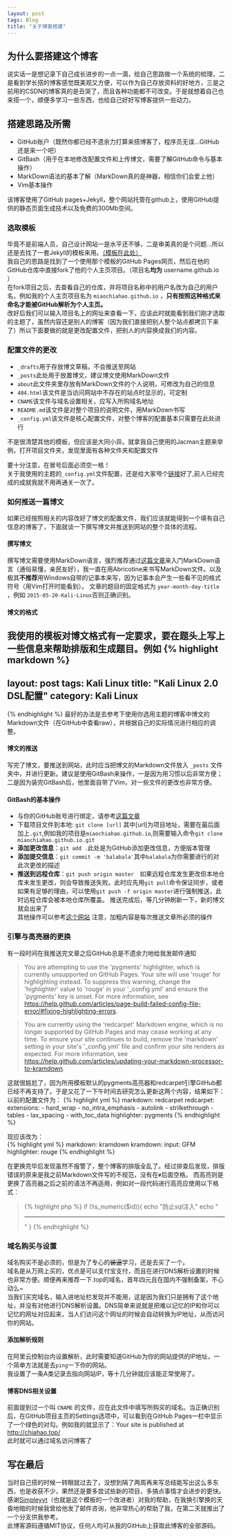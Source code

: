 ```yaml
---
layout: post
tags: Blog
title: "关于博客搭建"
---
```


## 为什么要搭建这个博客

说实话一是想记录下自己成长进步的一点一滴，给自己思路做一个系统的梳理，二是看到学长搭的博客感觉既美观又方便，可以作为自己存放资料的好地方，三是之前用的CSDN的博客真的是丑哭了，而且各种功能都不可改变。于是就想着自己也来搭一个，顺便多学习一些东西，也给自己好好写博客提供一些动力。

## 搭建思路及所需

* GitHub账户（既然你都已经不遗余力打算来搭博客了，程序员无误…GitHub还是来一个吧）   
* GitBash（用于在本地修改配置文件和上传博文，需要了解GitHub命令与基本操作）    
* MarkDown语法的基本了解（MarkDown真的是神器，相信你们会爱上他）   
* Vim基本操作   

该博客使用了GitHub pages+Jekyll，整个网站托管在github上，使用GitHub提供的静态页面生成技术以及免费的300Mb空间。     

### 选取模板
毕竟不是前端人员，自己设计网站一是水平还不够，二是审美真的是个问题…所以还是去找了一套Jekyll的模板来用。[（模板在此处）](http://jekyllthemes.io/)         
我自己的思路是找到了一个使用那个模板的GitHub Pages网页，然后在他的GitHub仓库中直接fork了他的个人主页项目。（项目名**均为** username.github.io ）      
在fork项目之后，去查看自己的仓库，并将项目名称中的用户名改为自己的用户名，例如我的个人主页项目名为 `miaochiahao.github.io` ，**只有按照这种格式来命名才能被GitHub解析为个人主页。**    
改好后我们可以输入项目名上的网址来查看一下，应该此时就能看到我们刚才选取的主题了，虽然内容还是别人的博客（因为我们直接把别人整个站点都拷贝下来了）所以下面要做的就是更改配置文件，把别人的内容换成我们的内容。

### 配置文件的更改

* `_drafts`用于存放博文草稿，不会推送至网站    
* `_posts`此处用于放置博文，建议博文使用MarkDown文件  
* `about`此文件夹里存放有MarkDown文件的个人说明，可修改为自己的信息  
* `404.html`该文件是当访问网站中不存在的站点时显示的，可定制  
* `CNAME`该文件与域名设置相关，应写入所购域名地址  
* `README.md`该文件是对整个项目的说明文件，用MarkDown书写  
* `_config.yml`该文件是核心配置文件，对整个博客的配置基本只需要在此处进行  

不是很清楚其他的模板，但应该是大同小异。就拿我自己使用的Jacman主题来举例，打开项目文件夹，发现里面有各种文件夹和配置文件

要十分注意，在冒号后面必须空一格！  
关于我使用的主题的`_config.yml`文件配置，还是给大家甩个[链接](http://simpleyyt.github.io/jekyll-jacman/jekyll/2015/09/20/how-to-use-jacman#more)好了,前人已经完成的成就我就不用再通关一次了。

### 如何推送一篇博文
如果已经按照相关的内容改好了博文的配置文件，我们应该就能得到一个填有自己信息的博客了，下面就谈一下撰写博文并推送到网站的整个具体的流程。

#### 撰写博文
撰写博文需要使用MarkDown语言，强烈推荐通过[这篇文章](http://www.jianshu.com/p/1e402922ee32)来入门MarkDown语言（通俗易懂，亲民友好），我一直在用Abricotine来书写MarkDown文件。以及极其**不推荐**用Windows自带的记事本来写，因为记事本会产生一些看不见的格式符号（用Vim打开时能看到）。 
文章的题目的固定格式为 `year-month-day-title` ，例如 `2015-05-20-Kali-Linux`否则正确识别。

#### 博文的格式
我使用的模板对博文格式有一定要求，要在题头上写上一些信息来帮助排版和生成题目。例如
{% highlight markdown %}
---
layout: post
tags: Kali Linux
title: "Kali Linux 2.0 DSL配置"
category: Kali Linux
---
{% endhighlight %}
最好的办法是去参考下使用你选用主题的博客中博文的Markdown文件（在GitHub中查看raw），并根据自己的实际情况进行相应的调整。

#### 博文的推送
写完了博文，要推送到网站，此时应当把博文的Markdown文件放入 `_posts` 文件夹中，并进行更新。建议是使用GitBash来操作，一是因为用习惯以后非常方便；二是因为装完GitBash后，他里面自带了Vim，对一些文件的更改也非常方便。

#### GitBash的基本操作
 
* 与你的GitHub账号进行绑定，请参考[这篇文章](http://blog.csdn.net/hustpzb/article/details/8230454)    
* 下载项目文件到本地: `git clone [url]` 其中[url]为项目地址，需要在最后面加上`.git`,例如我的项目是`miaochiahao.github.io`,则需要输入命令`git clone miaochiahao.github.io.git`   
* **添加更改信息**：`git add .`此处是为GitHub添加更改信息，方便版本管理   
* **添加提交信息**：`git commit -m 'balabala'`其中`balabala`为你需要进行的对此次更改的描述  
* **推送到远程仓库**：`git push origin master  `如果远程仓库发生更改但本地仓库未发生更改，则会导致推送失败。此时应先用`git pull`命令保证同步，或者如果有足够的理由，可以使用`git push -f origin master`进行强制推送，此时远程仓库会被本地仓库所覆盖。
推送完成后，等几分钟刷新一下，新的博文就会出来了  
其他操作可以参考[这个网站](http://gitref.org/zh/index.html)
注意，加粗内容是每次推送文章所必须的操作

### 引擎与高亮器的更换
有一段时间在我推送完文章之后GitHub总是不遗余力地给我发邮件通知  
> You are attempting to use the 'pygments' highlighter, which is currently unsupported on GitHub Pages. Your site will use 'rouge' for highlighting instead. To suppress this warning, change the 'highlighter' value to 'rouge' in your '\_config.yml' and ensure the 'pygments' key is unset. For more information, see https://help.github.com/articles/page-build-failed-config-file-error/#fixing-highlighting-errors.   

> You are currently using the 'redcarpet' Markdown engine, which is no longer supported by GitHub Pages and may cease working at any time. To ensure your site continues to build, remove the 'markdown' setting in your site's '\_config.yml' file and confirm your site renders as expected. For more information, see https://help.github.com/articles/updating-your-markdown-processor-to-kramdown.   

这就很尴尬了，因为所用模板默认的pygments高亮器和redcarpet引擎GitHub都已经不再支持了。于是又花了一下午时间去研究怎么更新这两个内容，结果如下：  
以前的配置文件为：
{% highlight yml %}
markdown: redcarpet
redcarpet:
    extensions:
        - hard_wrap
        - no_intra_emphasis
        - autolink
        - strilkethrough
        - tables
        - lax_spacing
        - with_toc_data
highlighter: pygments
{% endhighlight %}

现应该改为：  
{% highlight yml %}
markdown: kramdown
kramdown:
    input: GFM
highlighter: rouge
{% endhighlight %}

在更换完毕后发现虽然不报警了，整个博客的排版全乱了。经过排查后发现，排版错误的原来是我之前Markdown文件写的不规范，没有在`#`后面空格。
而高亮则是更换了高亮器之后之前的语法不再适用，例如对一段代码进行高亮应使用以下格式：


> {% highlight php %}
> if (!is_numeric($id)){
> 	echo "防止sql注入"
> 	echo "<hr>"
> }
> {% endhighlight %}


### 域名购买与设置

域名购买不是必须的，但是为了专心的~~装逼~~学习，还是去买了一个。   
域名是从万网上买的，优点是可以支付宝支付，而且在进行DNS解析设置的时候也非常方便。顺便再来推荐一下.top的域名，首年四元且在国内不强制备案，不心动么~   
当我们买完域名，输入进地址栏发现并不能用，这是因为我们只是拥有了这个地址，并没有对他进行DNS解析设置。DNS简单来说就是把难以记忆的IP和你可以记忆的网址对应起来，当人们访问这个网址的时候会自动转换为IP地址，从而访问你的网站。

#### 添加解析规则
在阿里云控制台内设置解析，此时需要知道GitHub为你的网站提供的IP地址，一个简单方法就是去`ping`一下你的网站。   
我设置了一条A类记录去指向网站IP，等十几分钟就应该能正常使用了。

#### 博客DNS相关设置
前面提到过一个叫 `CNAME` 的文件，应在此文件中填写所购买的域名。当正确识别后，在GitHub项目主页的Settings选项中，可以看到在GitHub Pages一栏中显示了一个绿色的对勾。例如我的就显示了：Your site is published at http://chiahao.top/   
此时就可以通过域名访问博客了

## 写在最后

当时自己搭的时候一转眼就过去了，没想到隔了两周再来写总结能写出这么多东西，也是收获不少，果然还是要多尝试些新的项目，多搞点事情才会进步的更快。   
感谢[Simpleyyt](https://github.com/Simpleyyt)（也就是这个模板的一个改进者）对我的帮助，在我换引擎换的天昏地暗的时候我曾给他发了邮件咨询，他非常热心的帮助了我，在第二天就推出了一个分支供我参考。  
此博客源码遵循MIT协议，任何人均可从我的GitHub上获取此博客的全部源码。
